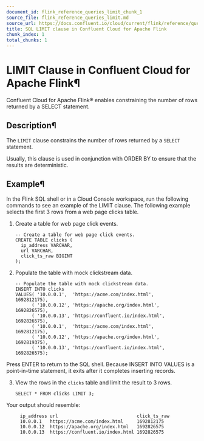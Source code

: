 ```yaml
---
document_id: flink_reference_queries_limit_chunk_1
source_file: flink_reference_queries_limit.md
source_url: https://docs.confluent.io/cloud/current/flink/reference/queries/limit.html
title: SQL LIMIT clause in Confluent Cloud for Apache Flink
chunk_index: 1
total_chunks: 1
---
```


# LIMIT Clause in Confluent Cloud for Apache Flink¶

Confluent Cloud for Apache Flink® enables constraining the number of rows returned by a SELECT statement.

## Description¶

The `LIMIT` clause constrains the number of rows returned by a `SELECT` statement.

Usually, this clause is used in conjunction with ORDER BY to ensure that the results are deterministic.

## Example¶

In the Flink SQL shell or in a Cloud Console workspace, run the following commands to see an example of the LIMIT clause. The following example selects the first 3 rows from a web page clicks table.

  1. Create a table for web page click events.

         -- Create a table for web page click events.
         CREATE TABLE clicks (
           ip_address VARCHAR,
           url VARCHAR,
           click_ts_raw BIGINT
         );

  2. Populate the table with mock clickstream data.

         -- Populate the table with mock clickstream data.
         INSERT INTO clicks
         VALUES( '10.0.0.1',  'https://acme.com/index.html',     1692812175),
               ( '10.0.0.12', 'https://apache.org/index.html',   1692826575),
               ( '10.0.0.13', 'https://confluent.io/index.html', 1692826575),
               ( '10.0.0.1',  'https://acme.com/index.html',     1692812175),
               ( '10.0.0.12', 'https://apache.org/index.html',   1692819375),
               ( '10.0.0.13', 'https://confluent.io/index.html', 1692826575);

Press ENTER to return to the SQL shell. Because INSERT INTO VALUES is a point-in-time statement, it exits after it completes inserting records.

  3. View the rows in the `clicks` table and limit the result to 3 rows.

         SELECT * FROM clicks LIMIT 3;

Your output should resemble:

         ip_address url                             click_ts_raw
         10.0.0.1   https://acme.com/index.html     1692812175
         10.0.0.12  https://apache.org/index.html   1692826575
         10.0.0.13  https://confluent.io/index.html 1692826575
